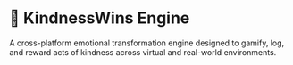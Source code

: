 # 💖 KindnessWins Engine

A cross-platform emotional transformation engine designed to gamify, log, and reward acts of kindness across virtual and real-world environments.

